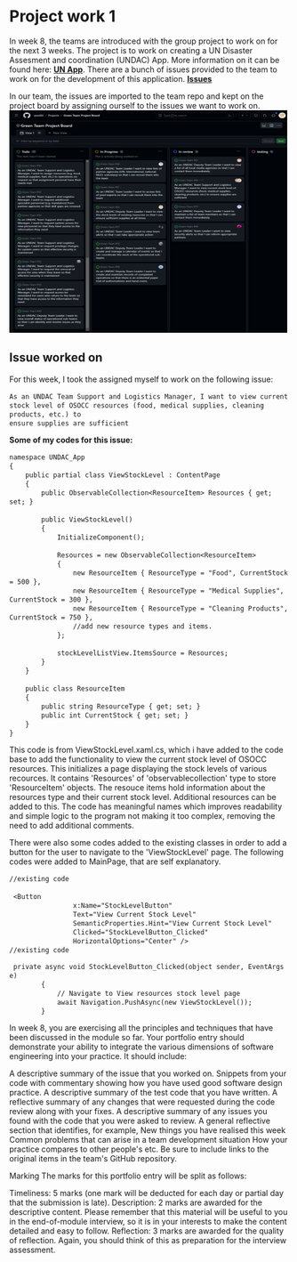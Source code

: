 # Project work 1

In week 8, the teams are introduced with the group project to work on for the next 3 weeks. The project is to work on creating a
UN Disaster Assesment and coordination (UNDAC) App. More information on it can be found here: **[UN App](https://github.com/edinburgh-napier/SET09102/blob/main/practicals/scenario.md)**. 
There are a bunch of issues provided to the team to work on for the development of this application. **[Issues](https://github.com/edinburgh-napier/SET09102/blob/main/practicals/issues/week_8.md)**

In our team, the issues are imported to the team repo and kept on the project board by assigning ourself to the issues we want to work on. 
<img src="https://github.com/Findaadi/Personal_Portfolio/blob/main/images/board1.png" width="500" height="400">

## Issue worked on

For this week, I took the assigned myself to work on the following issue:
```
As an UNDAC Team Support and Logistics Manager, I want to view current stock level of OSOCC resources (food, medical supplies, cleaning products, etc.) to 
ensure supplies are sufficient
```

__Some of my codes for this issue:__

```
namespace UNDAC_App
{
    public partial class ViewStockLevel : ContentPage
    {
        public ObservableCollection<ResourceItem> Resources { get; set; }

        public ViewStockLevel()
        {
            InitializeComponent();

            Resources = new ObservableCollection<ResourceItem>
            {
                new ResourceItem { ResourceType = "Food", CurrentStock = 500 },
                new ResourceItem { ResourceType = "Medical Supplies", CurrentStock = 300 },
                new ResourceItem { ResourceType = "Cleaning Products", CurrentStock = 750 },
                //add new resource types and items. 
            };

            stockLevelListView.ItemsSource = Resources; 
        }
    }

    public class ResourceItem
    {
        public string ResourceType { get; set; }
        public int CurrentStock { get; set; }
    }
}
```
This code is from ViewStockLevel.xaml.cs, which i have added to the code base to add the functionality to view the current stock level of OSOCC resources.
This initializes a page displaying the stock levels of various recources. It contains 'Resources' of 'observablecollection'  type to store
'ResourceItem' objects. The resouce items hold information about the resources type and their current stock level. 
Additional resources can be added to this. The code has meaningful names which improves readability and simple logic to the program not making it too complex,
removing the need to add additional comments. 

There were also some codes added to the existing classes in order to add a button for the user to navigate to the 'ViewStockLevel' page.
The following codes were added to MainPage, that are self explanatory. 

```
//existing code

 <Button
                x:Name="StockLevelButton"
                Text="View Current Stock Level"
                SemanticProperties.Hint="View Current Stock Level"
                Clicked="StockLevelButton_Clicked"
                HorizontalOptions="Center" />
//existing code
```

```
 private async void StockLevelButton_Clicked(object sender, EventArgs e)
        {
            // Navigate to View resources stock level page
            await Navigation.PushAsync(new ViewStockLevel());
        }

```


In week 8, you are exercising all the principles and techniques that have been discussed in the module so far. 
Your portfolio entry should demonstrate your ability to integrate the various dimensions of software engineering into your practice. 
It should include:

A descriptive summary of the issue that you worked on.
Snippets from your code with commentary showing how you have used good software design practice.
A descriptive summary of the test code that you have written.
A reflective summary of any changes that were requested during the code review along with your fixes.
A descriptive summary of any issues you found with the code that you were asked to review.
A general reflective section that identifies, for example,
New things you have realised this week
Common problems that can arise in a team development situation
How your practice compares to other people's
etc.
Be sure to include links to the original items in the team's GitHub repository.

Marking
The marks for this portfolio entry will be split as follows:

Timeliness: 5 marks (one mark will be deducted for each day or partial day that the submission is late).
Description: 2 marks are awarded for the descriptive content. Please remember that this material will be useful to you in the end-of-module interview, 
so it is in your interests to make the content detailed and easy to follow.
Reflection: 3 marks are awarded for the quality of reflection. Again, you should think of this as preparation for the interview assessment.